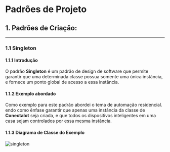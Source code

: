 # Padrões de Projeto

## 1. Padrões de Criação:
___
### 1.1 Singleton 

#### 1.1.1 Introdução 
O padrão **Singleton** é um padrão de design de software que permite garantir que uma determinada classe possua somente uma única instância, e fornece um ponto global de acesso a essa instância.

#### 1.1.2 Exemplo abordado

Como exemplo para este padrão abordei o tema de automação residencial.
endo como ênfase garantir que apenas uma instância da classe de __ConectaIot__ seja criada, e que todos os dispositivos inteligentes em uma casa sejam controlados por essa mesma instância. 

#### 1.1.3 Diagrama de Classe do Exemplo

![singleton](https://user-images.githubusercontent.com/62035073/226500778-c60c7fe9-1afc-4c3f-a426-7f108b0eb46c.jpg)
